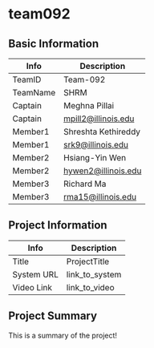 # team092

## Basic Information

|   Info      |        Description     |
| ----------- | ---------------------- |
| TeamID      |        Team-092        |
| TeamName    |          SHRM          |
| Captain     |      Meghna Pillai     |
| Captain     |   mpill2@illinois.edu  |
| Member1     |   Shreshta Kethireddy  |
| Member1     |    srk9@illinois.edu   |
| Member2     |      Hsiang-Yin Wen    |
| Member2     |   hywen2@illinois.edu  |
| Member3     |        Richard Ma      |
| Member3     |   rma15@illinois.edu   |

## Project Information

|   Info      |        Description     |
| ----------- | ---------------------- |
|  Title      |       ProjectTitle     |
| System URL  |      link_to_system    |
| Video Link  |      link_to_video     |

## Project Summary

This is a summary of the project!
